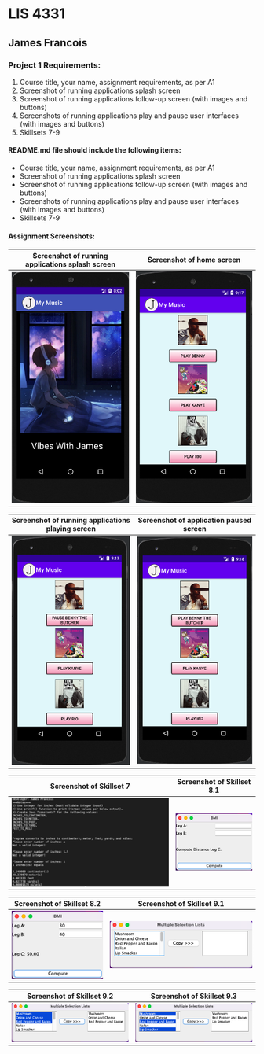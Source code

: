 # LIS 4331

## James Francois

### Project 1 Requirements:

1. Course title, your name, assignment requirements, as per A1
2. Screenshot of running applications splash screen 
3. Screenshot of running applications follow-up screen (with images and buttons)
4. Screenshots of running applications play and pause user interfaces (with images and buttons)
5. Skillsets 7-9

#### README.md file should include the following items:

* Course title, your name, assignment requirements, as per A1 
* Screenshot of running applications splash screen
* Screenshot of running applications follow-up screen (with images and buttons)
* Screenshots of running applications play and pause user interfaces (with images and buttons)
* Skillsets 7-9

#### Assignment Screenshots:

| Screenshot of running applications splash screen | Screenshot of home screen |
| -------------- | --------------|
| ![Screenshot of running applications splash screen](img/splash.png) | ![Screenshot of home screen](img/home.png) |

| Screenshot of running applications playing screen | Screenshot of application paused screen |
| -------------- | --------------|
| ![Screenshot of running applications playing screen](img/play.png) | ![Screenshot of application paused screen](img/pause.png) |

| Screenshot of Skillset 7 | Screenshot of Skillset 8.1|
| -------------- | --------------|
| ![Screenshot of Skillset 7 ](img/skillset7.png) | ![Screenshot of Skillset 8.1](img/skillset8_1.png) |

| Screenshot of Skillset 8.2 | Screenshot of Skillset 9.1 |
| -------------- | --------------|
| ![Screenshot of Skillset 8.2](img/skillset8_2.png) | ![Screenshot of Skillset 9.1](img/skillset9_1.png) |

| Screenshot of Skillset 9.2 | Screenshot of Skillset 9.3 |
| -------------- | --------------|
| ![Screenshot of Skillset 9.2 ](img/skillset9_2.png) | ![Screenshot of Skillset 9.3 ](img/skillset9_3.png) |